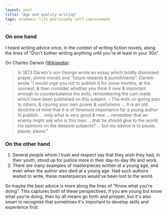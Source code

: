 ```yaml
---
layout: post
title: "Age and quality writing"
tags: academic-life philosophy self-improvement
---
```

### On one hand  

I heard writing advice once, in the context of writing fiction novels, along the lines of "Don't bother writing anything until you're at least in your 30s".

On Charles Darwin ([Wikipedia](https://en.wikipedia.org/wiki/Religious_views_of_Charles_Darwin#Caution_about_publication,_spiritualism)):
> In 1873 Darwin's son George wrote an essay which boldly dismissed prayer, divine morals and "future rewards & punishments". Darwin wrote "I would urge you not to publish it for some months, at the soonest, & then consider whether you think it new & important enough to counterbalance the evils; remembering the cart-loads which have been published on this subject. – The evils on giving pain to others, & injuring your own power & usefulness ... It is an old doctrine of mine that it is of foremost importance for a young author to publish ... only what is very good & new ... remember that an enemy might ask who is this man ... that he should give to the world his opinions on the deepest subjects? ... but my advice is to pause, pause, pause."

### On the other hand
1. Several people whom I trust and respect say that they wish they had, in their youth, stood up for justice more in their day-to-day life and work.
2. There are many examples of masterpieces written at a young age, and even when the author also died at a young age. Had such authors waited to write, these masterpieces would've been lost to the world.

So maybe the best advice is more along the lines of "Know what you're doing". This captures both of these perspectives: if you are young but know what you're doing, then by all means go forth and prosper, but it's also smart to recognise that sometimes it's important to develop skills and experience first.
